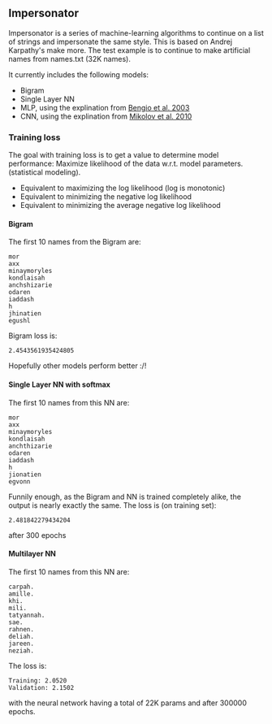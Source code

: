 ## Impersonator
Impersonator is a series of machine-learning algorithms to continue on a list of strings and impersonate the same style.
This is based on Andrej Karpathy's make more. The test example is to continue to make artificial names from names.txt (32K names).

It currently includes the following models:
- Bigram 
- Single Layer NN 
- MLP, using the explination from [Bengio et al. 2003](https://www.jmlr.org/papers/volume3/bengio03a/bengio03a.pdf)
- CNN, using the explination from [Mikolov et al. 2010](https://arxiv.org/abs/1609.03499)

### Training loss
The goal with training loss is to get a value to determine model performance: Maximize likelihood of the data w.r.t. model parameters.(statistical modeling).
- Equivalent to maximizing the log likelihood (log is monotonic)
- Equivalent to minimizing the negative log likelihood
- Equivalent to minimizing the average negative log likelihood


#### Bigram

The first 10 names from the Bigram are:

```
mor
axx
minaymoryles
kondlaisah
anchshizarie
odaren
iaddash
h
jhinatien
egushl
```

Bigram loss is:
```
2.4543561935424805
```

Hopefully other models perform better :/!

#### Single Layer NN with softmax

The first 10 names from this NN are:
```
mor
axx
minaymoryles
kondlaisah
anchthizarie
odaren
iaddash
h
jionatien
egvonn
```

Funnily enough, as the Bigram and NN is trained completely alike, the output is nearly exactly the same. The loss is (on training set):
```
2.481842279434204
```
after 300 epochs

#### Multilayer NN
The first 10 names from this NN are:
```
carpah.
amille.
khi.
mili.
tatyannah.
sae.
rahnen.
deliah.
jareen.
neziah.
```

The loss is:
```
Training: 2.0520
Validation: 2.1502
```

with the neural network having a total of 22K params and after 300000 epochs.